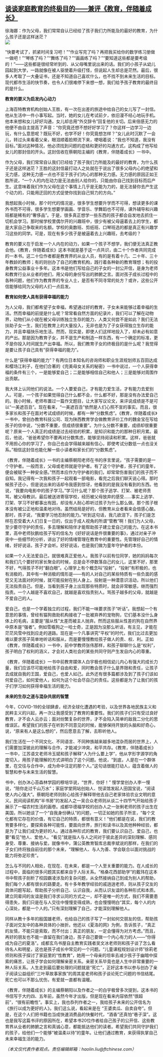<!--1593719521000-->
[谈谈家庭教育的终极目的——兼评《教育，伴随着成长》](https://cn.ft.com/story/001088388?full=y)
------

<div></div><div class="story-lead">徐海娜：作为父母，我们常常自认已经给了孩子我们力所能及的最好的教育，为什么孩子还是这样迷茫？</div><div class=" story-image image"><img src="https://thumbor.ftacademy.cn/unsafe/1340x754/https://thumbor.ftacademy.cn/unsafe/picture/0/000096790_piclink.jpg"></div><div class="story-body"><div id="story-body-container"><p>“快要考试了，抓紧时间复习吧！”“作业写完了吗？再把我买给你的数学练习册做一做吧！”“琴练了吗？”“舞练了吗？”“画画练了吗？”“要知道这些都是要考级的！”——这些都是很经常听到的、从父母嘴里说出来的话。我们的小孩子从幼儿园起到大学，一路就像在被人驱使着升级打怪，但说起人生却总是茫然。最后，很多人考取了一大叠证书，还是不知道自己喜欢什么，也不找不到未来生活的目标。现代都市生活的快节奏，也令人们很难停下来想一想，我们给予孩子教育的最终目的是什么。</p><p><b>教育的要义为启发内心动力</b></p><p>上海百特教育机构创始人王胜，有一次在出差的旅途中给自己的女儿写了一封信。他从生活中一件小事写起。当时，她的女儿在考试前夕，依旧漫不经心地玩手机。他本来想和女儿好好沟通，女儿却总用“外交辞令”回复他的关切。后来倍感无力的他便不由自主提高了声音：“你究竟还想不想好好学习了？你这样一边学习一边玩，有什么意思呢？既玩不好，也学不好！你究竟想怎样？”女儿此时沉默了一会儿，转过头来看着父亲，眼泪顺着脸颊流下来，哽咽着说：“我也不知道，我没有目标。”面对这种情况，他必须找到问题的症结和更好的沟通方式，这构成了他写给女儿的那封信的开头。这封信收在蔡朝阳主编的《教育，伴随着成长》一书中。</p><p>作为父母，我们常常自认我们已经给了孩子我们力所能及的最好的教育，为什么孩子还是这样迷茫？王胜的这封信最打动人之处就在于说出了很多父母内心的绝望和无力感，这种无力感一点也不亚于孩子们内心的那种无力感。无力感的原因正如王胜所说，“一个人的内在动力是无法由别人给你的，只能由你自己找到目标而后产生。这意味着我们作为父母在这个事情上几乎是无能为力的，是无法替你去产生这个动力的，只能用迂回的方式促使你找到自己努力的方向。”</p><div  data-o-ads-name="mpu-middle1" class="o-ads in-article-advert" data-o-ads-formats-default="false"  data-o-ads-formats-small="FtcMobileMpu"  data-o-ads-formats-medium="FtcMpu" data-o-ads-formats-large="FtcMpu" data-o-ads-formats-extra="FtcMpu" data-o-ads-targeting="cnpos=middle1;" data-cy='[{"devices":["PC","iPhoneWeb","AndroidWeb","iPhoneApp","AndroidApp"],"pattern":"MPU","position":"Middle1","container":"mpuInStory"}]'></div><p>我想起我小时候，那个时代的情况是，很多学生想要升学而不可得，想读更多的课外书而不可得，很多学生想要学画画、学音乐、学舞蹈也不可得，课外辅导和兴趣班都是稀有的“奢侈品”。于是，很多真正想学一些东西的孩子都会自发地去抓住一切机会学习。那时候学校里偶尔开的兴趣班中，很少有被父母逼着去上的学生，都是大家自己争取来的名额。学校的奥数班、剪纸班、口琴班选的都是真正有兴趣学习这些的同学。可是，现在有多少孩子是被逼着去上兴趣班，去考级的？</p><p>教育的要义在于启发一个人内在的动力，如果一个孩子不想学，我们便无法真正教会他。《教育，伴随着成长》这本书就是基于这一点共识，由二十个作者共同完成的一本书。这二十位作者都是教育界的从业人员，有的是有着十几、二十年、三十年教龄的教师；有的则创办了自己的教育机构，践行着各种新的教育理想；有的投身教育公益事业十多年。这本书是他们写给自己的子女的一封公开信，是身为老师和教育行业从业者的他们，用父母的身份写出的肺腑之言。面对孩子成长过程中的各种问题，他们作为教育界的专业人士，是否有不同寻常的处方？或许，这些公开信能够给同为父母的人们一点启发。</p><p><b>教育如何使人具有获得幸福的能力</b></p><p>为人父母，我们都希望子女幸福，希望通过好的教育，子女未来能够过着幸福的生活。然而幸福的前提是什么呢？常常看自然方面的纪录片，我们可以了解在动物界，动物们从小就在被父母训练独立生存的能力，人类又何尝不是如此？我们无法扶助子女一生，我们在教育上的大量投入，无非也是为了子女获得独立生存的能力，并且幸福快乐地生活。然而，现实是，即使人们这样地投入了，却未必有如意的产出。那是因为教育子女，并不是生产和制造一样东西，有一个确定的标准，更不是你投入时间就生产出幸福。所以，我们教育子女的终极目的是什么呢？我觉得是要让孩子自己具有“获得幸福的能力”。</p><p>什么是“获得幸福的能力”？有两位日本知名的咨询师和职业生涯规划师五百田达成和樱场江利子，在他们合著的《完美母女关系的秘密》一书中说过，一个人获得幸福的条件有三个，一是能够爱自己；二是能够相信自己和他人；三是能够对周围作出贡献。</p><p>我大体上认同他们的说法。一个人要爱自己，才有能力爱生活，才有能力去爱别人。可是，一个孩子如果觉得自己什么都不会，什么都不好，那是没有办法爱自己的。我小时候，老师布置过一篇作文题目，让大家写议论文，来评说成绩是不是可以“一美遮百丑”。现在看来，“一美遮百丑”依然是人们心照不宣的事实。而且，很多家长和孩子在面对考试成绩的时候，都有一种“分数焦虑”。《教育，伴随着成长》一书中，曾创办教育科技公司、现为陕西教育学会做教育评价工作的魏金宝在写给孩子的信中说，“分数不重要，但成绩很重要”。为什么分数不重要，成绩却很重要呢？原来一个人真正的成绩是过去经验的积累，是知识和能力的那种日积月累。最后，他说，“爸爸希望你不要再对分数焦虑，能够坚持阅读和积累。这样，爸爸就不用担心你的学习了，你自己也会学得越来越有信心，即使考试分数低一点也没关系。”相信这封信也能化解一些小读者和家长们的“分数焦虑”。</p><div data-o-ads-name="mpu-middle2" class="o-ads in-article-advert" data-o-ads-formats-default="false"  data-o-ads-formats-small="FtcMobileMpu"  data-o-ads-formats-medium="false" data-o-ads-formats-large="false" data-o-ads-formats-extra="false" data-o-ads-targeting="cnpos=middle2;" data-cy='[{"devices":["iPhoneWeb","AndroidWeb","iPhoneApp","AndroidApp"],"pattern":"MPU","position":"Middle2","container":"mpuInStory"}]'></div><p>《教育，伴随着成长》一书的主编蔡朝阳老师在书的序言里说，“孩子需要的是一个守护者。一般而言，父母或老师就是守护者。有了这个守护者，孩子们的童年，便会被赋予一种安全感。”然而本应作为守护者的我们，却常常伤害我们的孩子而不自知。我记得有一次我和孩子一起观看一部电影，看完之后我们聊天说心得。那时候孩子还小，但是说出来的话却令我感到惊讶，他看到的是我没有看到的东西。他说，“我要向电影中的孩子学习。”学习什么呢？那个孩子逃学、打架、被老师责骂，被父母教训，最后被送进寄宿学校，经历被父母放弃的感受……事实上逃学、打架、学习不好都事出有因，却没有人耐心聆听过孩子为什么那么做。那个孩子根本没有被公正地和温柔地对待。虽然结局是好的，但教育从业者看来会倍感心酸。那时，孩子说，“我要学习他忍耐的能力。”听到这句话，我几欲泪下，孩子们是怎样在忍受着大人们日复一日的，仅出于成人视角的所谓“管教”啊！我们为人父母，至少要尽守护的责任，多去理解和陪伴才能帮助孩子建立爱自己的能力。在这本书里，高中老师狄鹏给孩子写的信名为《好好说话是件很重要的事》，通过对亲子冲突中一些细节的分析，讲出了好的情绪管理在教育中的重要性。先管理好自己的情绪，好好说话，孩子才会听。好好说话，也是我们做为童年守护者的本份。</p><p>如果一个人无法爱自己，就很难真正爱他人。我孩子以前有位同学，她的妈妈每次和我们几个要好的家长聚会的时候，总是会不停数落自己的女儿，这里不好，那里不好，气得孩子不时“翻白眼”。心理学上有个概念叫“投射”，“投射”有积极的，也有消极的，其中有一种消极的情形是——有的人对自己的某些特质有一些负面的感受又无法面对的时候，就可能投射在别人身上。投射是一种潜意识活动，所以他们无法指责自己。但是，当看到孩子身上出现那些特质时，就会非常敏感，继而强烈指责。一个人越是不喜欢自己，就越是喜欢指责别人。骂孩子越多的父母，就越是不爱自己的人。</p><p>爱自己，也是一个学着独立的过程，我们不能一味要求孩子“听话”。我想起一个有意思的事情，曾经有猫狗救助机构接收了一批被弃养的宠物狗，它们基本没什么身体上的毛病，主要是“服从性”太差而被主人抛弃。然而这些服从性差的狗在自然界中原本是“强者”。例如雪橇狗之一哈士奇，正是因为没那么听话，有主见，才能在茫茫风雪中找到应走的道路。现在是一个凡事讲究“平权”的时代，我们比过去更加难以要求孩子简单地听话和服从，而是要慢慢教给孩子做人的责、权、利。正如《教育，伴随着成长》一书中，前中学教师张伟那样，和孩子聊聊什么是“权利”，孩子明白了权利的涵义，才会对人类社会的某些共同守则产生发自内心的尊重。</p><p>《教育，伴随着成长》一书中前教育媒体人白宇极也相信幼儿内心有强大的成长力量，我们应该尽可能地给孩子自由和爱，同时教会孩子什么是界限和责任，让孩子去成就自我的王国，爱自己，也爱人如己。此外还有很多篇都涉及到了孩子们该如何爱自己，如何爱他人，如何为这个社会尽自己的责任。这些都是为了让我们的孩子们学习如何获得幸福生活的能力。</p><p><b>未来的生存之道与混杂共居的智慧</b></p><div data-o-ads-name="mpu-middle3" class="o-ads in-article-advert" data-o-ads-formats-default="false"  data-o-ads-formats-small="FtcMobileMpu"  data-o-ads-formats-medium="false" data-o-ads-formats-large="false" data-o-ads-formats-extra="false" data-o-ads-targeting="cnpos=middle3;" data-cy='[{"devices":["iPhoneWeb","AndroidWeb","iPhoneApp","AndroidApp"],"pattern":"MPU","position":"Middle3","container":"mpuInStory"}]'></div><p>今年，COVID-19的全球肆虐，经济全球化遭遇的考验，以及世界各地民族主义和民粹主义的兴起，再一次让我感受到了教育的重要性。我们的孩子们只有受过良好教育，才不会人云亦云；面对纷繁复杂的世界，才不会陷入简单的敌我二分化的思维误区。希望我们的孩子在听到不同意见的时候，能够保持开放的头脑和好奇心，说，“原来有人是这么想的”，然后愿意去了解，去聆听他人。</p><p>我们生活在一个不同文化、不同语言、不同种族越来越多地混杂而居的世界上，人们需要加深彼此的理解与合作，才能减少冲突，和平共存。《教育，伴随着成长》一书中，江苏语文老师冷玉斌和孩子解释“人为什么要上学”，他从字形字源学的角度切入，用孩子能理解的方式讲明白了这个问题。他说，“到底，人是在一个群体里，在交往与合作中，成为命中注定的那个人。”这句话很能打动人，蕴含着做人的智慧和参与未来生活的智慧。</p><p>书中，创办沐心苔森林学园的穆培华说，“世界，你好！” 慢学堂创办人李一慢说，“陪你走过千山万水”；家庭学堂网站创始人、悦读馆发起人田国宝说，“阅读使人内心强大”。蔡朝阳老师则耐心给孩子解释带他去自己老家体验农业文明的意义。民间阅读机构“半书房”的发起人之一吴合众老师则从谈二十四节气开始给孩子展示了一幅农村生活的画卷。成都华德福学校的创办人之一张俐老师的孩子出生在美国，所以她谈了一个“自我身份确认”的问题，一切正如她的孩子所言，“每个文化都有它存在的价值，有它自己的特质，都很有意义！”他们都是在说，我们的教育要多样化，要探索各种可能性，要面向世界，旅行和读书以及其他种种经验，都是为了让我们成为更好的人。通过各种形式的教育，我们要认识自己、爱自己，也要“看见”他人、爱他人。“看见”就是指人与人之间对于彼此差异的深刻理解、感同身受、尊重、接纳与爱。就像书中，蒲公英教育智库总裁李斌说的那样，在我们的子女们终将独自前往的那个未来，“理解他人、与人为善、学会联合以面对挑战的能力将弥足珍贵”。</p><p>怎么与不同的人相处，在现在、在未来，都是一个人至关重要的能力。在人成长的过程中，面临的很多问题其实都来自于人际关系。“格桑花西部助学”的戴玮在这本书中帮孩子剖析了校园霸凌涉及的复杂问题，从全然接纳自己到成为别人的帮助，我们每个人都有很长的路要走。有十多年教学经验的戚逍逍老师，则从孩子交友的具体问题写起，帮助孩子分析自己、认识自我，从而认识友谊的各种形式和本质。建立同辈间的友谊是我们寻求认同的方式之一，却不是唯一的方式，我们不需要患得患失，我们只是在与人交往中慢慢变得成熟，也会慢慢明白“其实，每个人的内心深处，都是一个人的。”只有深刻理解了自己，才能深刻理解他人。</p><p>同样从教十多年的殷国雄老师，也给自己的孩子写了一封如何交朋友的信，帮助孩子面对交友中的各种具体的小挫折。他还以《夏洛的网》为例，告诉孩子，“真正的友情，不能只是索取，而不付出；真正的朋友，一定会懂得为对方考虑。”而且，再好的朋友也不能一直留在我们身边，孩子自己要做一个内心有力的人——“你得成为自己的夏洛”。成都玄鸟书屋自主教育实践者吴文冰老师则和孩子谈了怎么看待名人和明星，这也是孩子成长中常见的一个问题。“儿童课程规划设计师”徐莉老师则和孩子探讨了家庭里的“性教育”，她用一个母亲的坦率去减少孩子于幽暗中探索的痛苦，让孩子学会如何理解亲密关系。亲密关系毕竟也是人生中非常重要的一种人际关系。人生走到最后要处理的问题就是“死亡”，正好这本书以参与创办了亲子阅读公益组织“三叶草故事家族”的周其星老师和孩子谈论死亡问题的书信结尾。死亡也可以不那么忧伤，有爱就一直都有温暖。</p><div data-o-ads-name="mpu-middle4" class="o-ads in-article-advert" data-o-ads-formats-default="false"  data-o-ads-formats-small="FtcMobileMpu"  data-o-ads-formats-medium="false" data-o-ads-formats-large="false" data-o-ads-formats-extra="false" data-o-ads-targeting="cnpos=middle4;" data-cy='[{"devices":["iPhoneWeb","AndroidWeb","iPhoneApp","AndroidApp"],"pattern":"MPU","position":"Middle4","container":"mpuInStory"}]'></div><p>《教育，伴随着成长》的主编蔡朝阳以及作者之一的白宇极曾多次提到，这本书的书信写于大约四、五年前，虽然今年才出版，但是现在看来内容依然“很超前”，“很有前瞻性”。事实上，我也忝列作者之一，我给孩子未来的公开信名为《旅行以成为更好的人》。我们这么说，看起来是在 “王婆卖瓜、自卖自夸”。但是，在这个人们把书籍也当成快速消费品的快餐时代，“酒香”还真怕“巷子深”。这也是我写这篇书评的原因所在，希望本书20位作者给自己孩子的公开信、这些教育界从业者的肺腑之言和真诚心意，都能抵达他们的读者。希望我们共同守护我们的孩子，给他们一个能够“被温柔以待”的童年。让他们通过教育，来获得执掌自己未来幸福生活的能力。</p><p><i>（本文仅代表作者观点。责任编辑邮箱：haolin.liu@ftchinese.com）</i></p></div><div class="clearfloat"></div></div>
